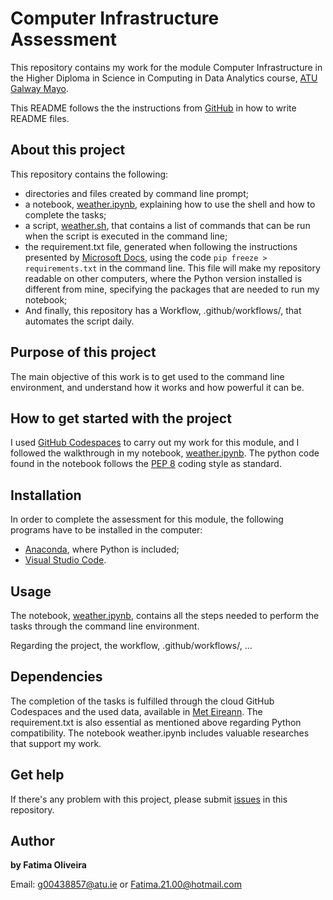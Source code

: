 # Computer Infrastructure Assessment

This repository contains my work for the module Computer Infrastructure in the Higher Diploma in Science in Computing in Data Analytics course, [ATU Galway Mayo](https://www.gmit.ie/).

This README follows the the instructions from [GitHub](https://docs.github.com/en/repositories/managing-your-repositorys-settings-and-features/customizing-your-repository/about-readmes) in how to write README files.

## About this project

 This repository contains the following:
 - directories and files created by command line prompt; 
 - a notebook, [weather.ipynb](https://github.com/FatimaBOliveira/computer-infrastructure-assessment/blob/main/weather.ipynb), explaining how to use the shell and how to complete the tasks;
 - a script, [weather.sh](https://github.com/FatimaBOliveira/computer-infrastructure-assessment/blob/main/weather.sh), that contains a list of commands that can be run when the script is executed in the command line;
 - the requirement.txt file, generated when following the instructions presented by [Microsoft Docs](https://github.com/MicrosoftDocs/visualstudio-docs/blob/main/docs/python/managing-required-packages-with-requirements-txt.md), using the code `pip freeze > requirements.txt` in the command line. This file will make my repository readable on other computers, where the Python version installed is different from mine, specifying the packages that are needed to run my notebook;
 - And finally, this repository has a Workflow, .github/workflows/, that automates the script daily.

## Purpose of this project

The main objective of this work is to get used to the command line environment, and understand how it works and how powerful it can be.

## How to get started with the project

I used [GitHub Codespaces](https://docs.github.com/en/codespaces/overview) to carry out my work for this module, and I followed the walkthrough in my notebook, [weather.ipynb](https://github.com/FatimaBOliveira/computer-infrastructure-assessment/blob/main/weather.ipynb). The python code found in the notebook follows the [PEP 8](https://realpython.com/python-pep8/) coding style as standard.

## Installation

In order to complete the assessment for this module, the following programs have to be installed in the computer: 
- [Anaconda](https://www.anaconda.com/), where Python is included;
- [Visual Studio Code](https://code.visualstudio.com/).

## Usage

The notebook, [weather.ipynb](https://github.com/FatimaBOliveira/computer-infrastructure-assessment/blob/main/weather.ipynb), contains all the steps needed to perform the tasks through the command line environment.

Regarding the project, the workflow, .github/workflows/, ...

## Dependencies

The completion of the tasks is fulfilled through the cloud GitHub Codespaces and the used data, available in [Met Eireann](https://prodapi.metweb.ie/observations/athenry/today). The requirement.txt is also essential as mentioned above regarding Python compatibility. The notebook weather.ipynb includes valuable researches that support my work.

## Get help

If there's any problem with this project, please submit [issues](https://github.com/FatimaBOliveira/computer-infrastructure-assessment/issues) in this repository.

## Author

**by Fatima Oliveira** 

Email: g00438857@atu.ie or Fatima.21.00@hotmail.com